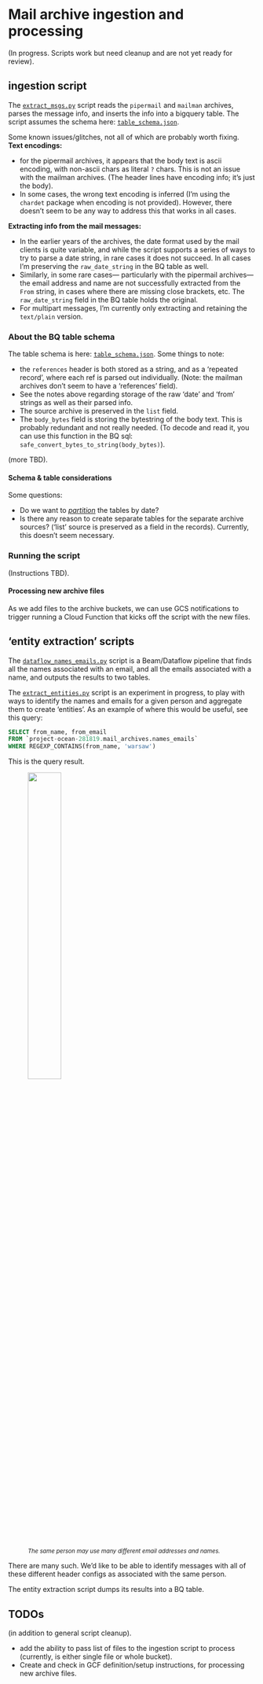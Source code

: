 # Mail archive ingestion and processing

(In progress. Scripts work but need cleanup and are not yet ready for review).

## ingestion script

The [`extract_msgs.py`][1] script reads the `pipermail` and `mailman` archives, parses the message info, and inserts the info into a bigquery table. The script assumes the schema here: [`table_schema.json`][2].

Some known issues/glitches, not all of which are probably worth fixing.
**Text encodings:**
- for the pipermail archives, it appears that the body text is ascii encoding, with non-ascii chars as literal `?` chars. This is not an issue with the mailman archives. (The header lines have encoding info; it’s just the body).
- In some cases, the wrong text encoding is inferred (I’m using the `chardet` package when encoding is not provided).  However, there doesn’t seem to be any way to address  this that works in all cases. 

**Extracting info from the mail messages:**
- In the earlier years of the archives, the date format used by the mail clients is quite variable, and while the script supports a series of ways to try to parse a date string, in rare cases it does not succeed.  In all cases I’m preserving the `raw_date_string` in the BQ table as well.
- Similarly, in some rare cases— particularly with the pipermail archives— the email address and name are not successfully extracted from the `From` string, in cases where there are missing close brackets, etc. The `raw_date_string` field in the BQ table holds the original.
- For multipart messages, I’m currently only extracting and retaining the `text/plain` version. 

### About the BQ table schema

The table schema is here: [`table_schema.json`][3].
Some things to note:
- the `references` header is both stored as a string, and as a ‘repeated record’, where each ref is parsed out individually. (Note: the mailman archives don’t seem to have a ‘references’ field).
- See the notes above regarding storage of the raw ‘date’ and ‘from’ strings as well as their parsed info.
- The source archive is preserved in the `list` field.
- The `body_bytes` field is storing the bytestring of the body text.  This is probably redundant and not really needed.  (To decode and read it, you can use this function in the BQ sql: `safe_convert_bytes_to_string(body_bytes)`).

(more TBD).

#### Schema & table considerations
Some questions:
- Do we want to [_partition_][4] the tables by date?
- Is there any reason to create separate tables for the separate archive sources? (‘list’ source is preserved as a field in the records).  Currently, this doesn’t seem necessary.

### Running the script
(Instructions TBD).

#### Processing new archive files

As we add files to the archive buckets, we can use GCS notifications to trigger running a Cloud Function that kicks off the script with the new files.

## ‘entity extraction’ scripts

The [`dataflow_names_emails.py`][5] script is a Beam/Dataflow pipeline that finds all the names associated with an email, and all the emails associated with a name, and outputs the results to two tables. 

The [`extract_entities.py`][6] script is an experiment in progress, to play with ways to identify the names and emails for a given person and aggregate them to create ‘entities’.  As an example of where this would be useful, see this query:

```sql
SELECT from_name, from_email
FROM `project-ocean-281819.mail_archives.names_emails`
WHERE REGEXP_CONTAINS(from_name, 'warsaw')
```

This is the query result.  
<figure>
<a href="https://storage.googleapis.com/amy-jo/images/Screen%20Shot%202020-09-18%20at%2011.18.26%20AM.png" target="_blank"><img src="https://storage.googleapis.com/amy-jo/images/Screen%20Shot%202020-09-18%20at%2011.18.26%20AM.png" width="40%"/></a>
<figcaption><br/><i><small>The same person may use many different email addresses and names.</small></i></figcaption>
</figure>

There are many such. We’d like to be able to identify messages with all of these different header configs as associated with the same person.

The entity extraction script dumps its results into a BQ table.

## TODOs
(in addition to general script cleanup).

- add the ability to pass list of files to the ingestion script to process (currently, is either single file or whole bucket).
- Create and check in GCF definition/setup instructions, for processing new archive files.


[1]:	./extract_msgs.py
[2]:	./table_schema.json
[3]:	./table_schema.json
[4]:	https://cloud.google.com/bigquery/docs/partitioned-tables
[5]:	./dataflow/dataflow_names_emails.py
[6]:	./extract_entities.py